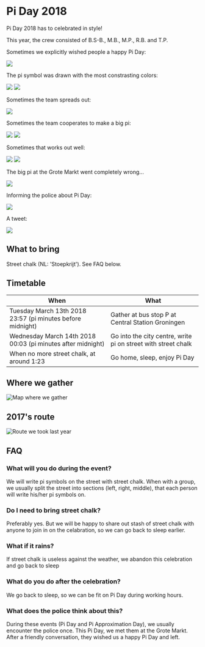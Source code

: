 # Pi Day 2018

Pi Day 2018 has to celebrated in style!

This year, the crew consisted of B.S-B., M.B., M.P., R.B. and T.P. 

Sometimes we explicitly wished people a happy Pi Day:

![](5.jpg)

The pi symbol was drawn with the most constrasting colors:

![](1.jpg)
![](6.jpg)

Sometimes the team spreads out:

![](2.jpg)

Sometimes the team cooperates to make a big pi:

![](3.jpg)
![](9.jpg)

Sometimes that works out well:

![](7.jpg)
![](8.jpg)

The big pi at the Grote Markt went completely wrong...

![](4.jpg)

Informing the police about Pi Day:

![](10.jpg)

A tweet:

![](twitter.png)

## What to bring

Street chalk (NL: 'Stoepkrijt'). See FAQ below.

## Timetable

When|What
---|---
Tuesday March 13th 2018 23:57 (pi minutes before midnight)|Gather at bus stop P at Central Station Groningen
Wednesday March 14th 2018 00:03 (pi minutes after midnight)|Go into the city centre, write pi on street with street chalk
When no more street chalk, at around 1:23|Go home, sleep, enjoy Pi Day

## Where we gather

![Map where we gather](map.png)

## 2017's route

![Route we took last year](route.png)

## FAQ

### What will you do during the event?

We will write pi symbols on the street with
street chalk. When with a group, we usually
split the street into sections (left, right,
middle), that each person will write his/her
pi symbols on.

### Do I need to bring street chalk?

Preferably yes. But we will be happy to share
out stash of street chalk with anyone to join
in on the celabration, so we can go back to
sleep earlier.

### What if it rains?

If street chalk is useless against the weather, 
we abandon this celebration and go back to sleep

### What do you do after the celebration?

We go back to sleep, so we can be fit on Pi Day
during working hours.

### What does the police think about this?

During these events (Pi Day and Pi Approximation Day),
we usually encounter the police once. This Pi Day, 
we met them at the Grote Markt. After a friendly
conversation, they wished us a happy Pi Day and
left. 
